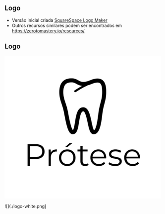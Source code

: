 ## Logo

- Versão inicial criada [SquareSpace Logo Maker](https://www.squarespace.com/logo)
- Outros recursos similares podem ser encontrados em https://zerotomastery.io/resources/

## Logo

![](./logo.png)

![](./logo-white.png]
